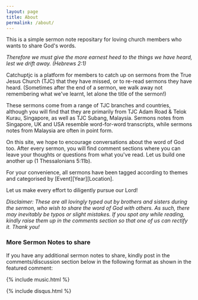 ```yaml
---
layout: page
title: About
permalink: /about/
---
```


This is a simple sermon note repositary for loving church members who wants to share God's words.

<i>Therefore we must give the more earnest heed to the things we have heard, lest we drift away.
(Hebrews 2:1)</i> 

Catchuptjc is a platform for members to catch up on sermons from the True Jesus Church (TJC) that they have missed, or to re-read sermons they have heard. (Sometimes after the end of a sermon, we walk away not remembering what we've learnt, let alone the title of the sermon!)

These sermons come from a range of TJC branches and countries, although you will find that they are primarily from TJC Adam Road & Telok Kurau, Singapore, as well as TJC Subang, Malaysia. Sermons notes from Singapore, UK and USA resemble word-for-word transcripts, while sermons notes from Malaysia are often in point form.

On this site, we hope to encourage conversations about the word of God too. After every sermon, you will find comment sections where you can leave your thoughts or questions from what you've read. Let us build one another up (1 Thessalonians 5:11b).

For your convenience, all sermons have been tagged according to themes and categorised by [Event][Year][Location].

Let us make every effort to diligently pursue our Lord!

<i>Disclaimer: These are all lovingly typed out by brothers and sisters during the sermon, who wish to share the word of God with others. As such, there may inevitably be typos or slight mistakes. If you spot any while reading, kindly raise them up in the comments section so that one of us can rectify it. Thank you!</i>


### More Sermon Notes to share

If you have any additional sermon notes to share, kindly post in the comments/discussion section below in the following format as shown in the featured comment:

{% include music.html %}

{% include disqus.html %}

